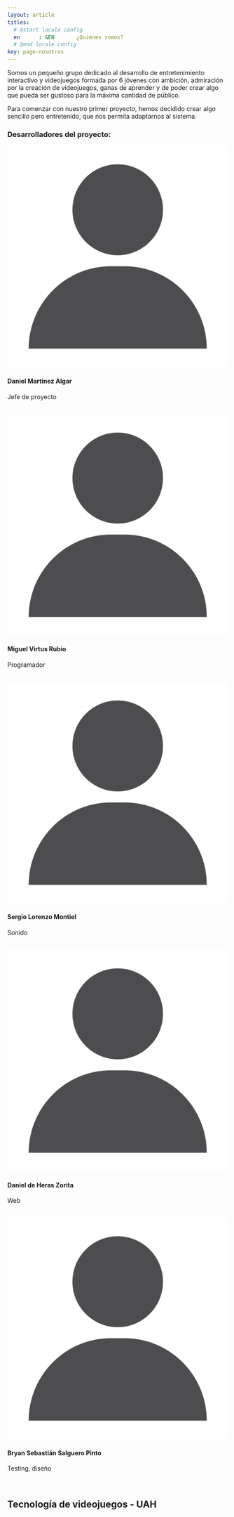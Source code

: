 ```yaml
---
layout: article
titles:
  # @start locale config
  en      : &EN       ¿Quiénes somos?
  # @end locale config
key: page-nosotros
---
```


Somos un pequeño grupo dedicado al desarrollo de entretenimiento interactivo y videojuegos formada por 6 jóvenes con ambición, admiración por la creación de videojuegos, ganas de aprender y de poder crear algo que pueda ser gustoso para la máxima cantidad de público.

Para comenzar con nuestro primer proyecto, hemos decidido crear algo sencillo pero entretenido, que nos permita adaptarnos al sistema.

### Desarrolladores del proyecto:

<div class="item">
    <div class="item__image">
      <img class="image image--m" src="User-Icon-PNG.png"/>
    </div>
    <div class="item__content">
      <div class="item__header">
        <h4>Daniel Martinez Algar</h4>
      </div>
      <div class="item__description">
        <p>Jefe de proyecto</p>
      </div>
    </div>
  </div>
  <br>
<div class="item">
    <div class="item__image">
      <img class="image image--m" src="User-Icon-PNG.png"/>
    </div>
    <div class="item__content">
      <div class="item__header">
        <h4>Miguel Virtus Rubio</h4>
      </div>
      <div class="item__description">
        <p>Programador</p>
      </div>
    </div>
  </div>
  <br>
<div class="item">
    <div class="item__image">
      <img class="image image--m" src="User-Icon-PNG.png"/>
    </div>
    <div class="item__content">
      <div class="item__header">
        <h4>Sergio Lorenzo Montiel</h4>
      </div>
      <div class="item__description">
        <p>Sonido</p>
      </div>
    </div>
  </div>
  <br>
<div class="item">
    <div class="item__image">
      <img class="image image--m" src="User-Icon-PNG.png"/>
    </div>
    <div class="item__content">
      <div class="item__header">
        <h4>Daniel de Heras Zorita</h4>
      </div>
      <div class="item__description">
        <p>Web</p>
      </div>
    </div>
  </div>
  <br>
<div class="item">
    <div class="item__image">
      <img class="image image--m" src="User-Icon-PNG.png"/>
    </div>
    <div class="item__content">
      <div class="item__header">
        <h4>Bryan Sebastián Salguero Pinto</h4>
      </div>
      <div class="item__description">
        <p>Testing, diseño</p>
      </div>
    </div>
  </div>
  <br>

## Tecnología de videojuegos - UAH